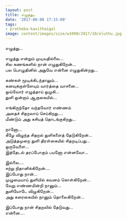 ```yaml
---
layout: post
title: எழுத்து…
date: '2017-08-08 17:15:00'
tags:
- pratheba-kavithaigal
image: content/images/size/w1000/2017/10/eluthu.jpg
---
```


எழுத்து…

எழுத்து என்றும் முடிவதில்லை…  
சில கணங்களில் நான் எழுதுகிறேன்…  
பல பொழுதினில் அதுவே என்னை எழுதுகின்றது…  

கண்கள் மூடிக்கிடந்தாலும்…  
கனவுக்குள்ளேயும் வார்த்தை வாசனை…  
ஒவ்வோர் எழுத்தாய் ஒழுகி…  
துளி ஒன்றாய் ஆகுகையில்…  

எங்கிருந்தோ வந்தவோர் எண்ணம்  
அதைச் சிதறலாய் செய்கிறது….  
மீண்டும் அது கசியத் தொடங்குகிறது…  

நானோ…  
கீழே விழுந்த சிதறல் துளிகளைத் தேடுகிறேன்…  
அடுத்தமுறை துளி திரள்கையில் சிதறடிப்பது…  
ஒருவேளை…  
இத்தேடல் தரப்போகும் பயனோ என்னவோ…  

இல்லை….  
சற்று நிதானிக்கிறேன்….  
இப்போது நான்…  
முழுமையாய் துளியில் கவனம் கொள்கிறேன்…  
வேறு எண்ணமின்றி நானும்…  
துளியோடே விழுகிறேன்…  
அது கரைகையில் நானும் தொலைகிறேன்…  

இப்போது நான் சிதறலில் தேடுவது…  
என்னை….